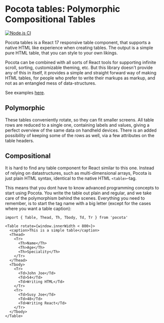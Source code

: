 # Pocota tables: Polymorphic Compositional Tables

[![Node.js CI](https://github.com/lebbe/pocota/actions/workflows/node.js.yml/badge.svg?branch=main)](https://github.com/lebbe/pocota/actions/workflows/node.js.yml)

Pocota tables is a React 17 responsive table component, that supports a native HTML like experience when creating tables. The output is a simple pure HTML table, that you can style to your own likings.

Pocota can be combined with all sorts of React tools for supporting infinite scroll, sorting, customizable theming, etc. But this library doesn't provide any of this in itself, it provides a simple and straight forward way of making HTML tables, for people who prefer to write their markups as markup, and not as an entangled mess of data-structures.

See examples [here](https://lebbe.github.io/pocota/).

## Polymorphic

These tables conveniently rotate, so they can fit smaller screens. All table rows are reduced to a single one, containing labels and values, giving a perfect overview of the same data on handheld devices. There is an added possibility of keeping some of the rows as well, via a few attributes on the table headers.

## Compositional

It is hard to find any table component for React similar to this one. Instead of relying on datastructures, such as multi-dimensional arrays, Pocota is just plain HTML syntax, identical to the native HTML `<table>`-tag.

This means that you dont have to know advanced programming concepts to start using Pocota. You write the table out plain and regular, and we take care of the polymorphism behind the scenes. Everything you need to remember, is to start the tag name with a big letter (except for the cases where you want a table caption):

```
import { Table, Thead, Th, Tbody, Td, Tr } from 'pocota'

<Table rotate={window.innerWidth < 800>}>
  <caption>This is a simple table</caption>
  <Thead>
    <Tr>
      <Th>Name</Th>
	  <Th>Age</Th>
	  <Th>Speciality</Th>
    </Tr>
  </Thead>
  <Tbody>
    <Tr>
	  <Td>John Joe</Td>
	  <Td>54</Td>
	  <Td>Writing HTML</Td>
    </Tr>
	<Tr>
	  <Td>Susy Joe</Td>
	  <Td>48</Td>
	  <Td>Writing React</Td>
	</Tr>
  </Tbody>
</Table>
```
